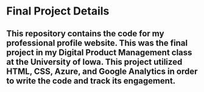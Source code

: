# Final Project Details
## This repository contains the code for my professional profile website. This was the final project in my Digital Product Management class at the University of Iowa. This project utilized HTML, CSS, Azure, and Google Analytics in order to write the code and track its engagement.
